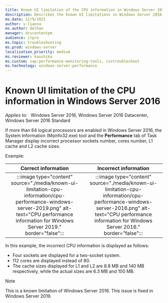 ```yaml
---
title: Known UI limitation of the CPU information in Windows Server 2016
description: Describes the known UI limitations in Windows Server 2016. The System Information (Msinfo32.exe) tool and the Performance tab of Task Manager display incorrect processor sockets number, cores number, L1 cache and L2 cache sizes.
ms.date: 12/9/2021
author: v-lianna
ms.author: delhan
manager: dcscontentpm
audience: itpro
ms.topic: troubleshooting
ms.prod: windows-server
localization_priority: medium
ms.reviewer: kaushika
ms.custom: sap:performance-monitoring-tools, csstroubleshoot
ms.technology: windows-server-performance
---
```

# Known UI limitation of the CPU information in Windows Server 2016

_Applies to:_ &nbsp; Windows Server 2016, Windows Server 2016 Datacenter, Windows Server 2016 Standard

If more than 64 logical processors are enabled in Windows Server 2016, the System Information (Msinfo32.exe) tool and the **Performance** tab of Task Manager display incorrect processor sockets number, cores number, L1 cache and L2 cache sizes.

Example:

|Correct information|Incorrect information|
|:---------:|:---------:|
|:::image type="content" source="./media/known-ui-limitation-cpu-information/cpu-performance-windows-server-2019.png" alt-text="CPU performance information for Windows Server 2019." border="false":::|:::image type="content" source="./media/known-ui-limitation-cpu-information/cpu-performance-windows-server-2016.png" alt-text="CPU performance information for Windows Server 2016." border="false":::|

In this example, the incorrect CPU information is displayed as follows:

- Four sockets are displayed for a two-socket system.
- 112 cores are displayed instead of 80.
- The cache sizes displayed for L1 and L2 are 8.8 MB and 140 MB respectively, while the actual sizes are 6.3 MB and 100 MB.

> [!NOTE]
> This is a known limitation of Windows Server 2016. This issue is fixed in Windows Server 2019.
